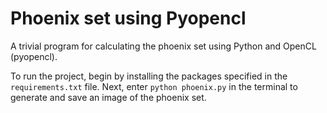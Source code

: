 # Phoenix set using Pyopencl 
A trivial program for calculating the phoenix set using Python and OpenCL (pyopencl).

To run the project, begin by installing the packages specified in the `requirements.txt` file. Next, enter `python phoenix.py` in the terminal to generate and save an image of the phoenix set.